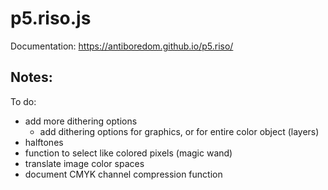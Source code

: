 # p5.riso.js

Documentation: https://antiboredom.github.io/p5.riso/

## Notes:

To do:
- add more dithering options
  - add dithering options for graphics, or for entire color object (layers)
- halftones
- function to select like colored pixels (magic wand)
- translate image color spaces
- document CMYK channel compression function
